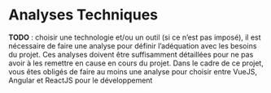# Analyses Techniques

**TODO** : choisir une technologie et/ou un outil (si ce
n’est pas imposé), il est nécessaire de faire une analyse pour définir
l’adéquation avec les besoins du projet. Ces analyses doivent être
suffisamment détaillées pour ne pas avoir à les remettre en cause en cours
du projet. Dans le cadre de ce projet, vous êtes obligés de faire au moins une
analyse pour choisir entre VueJS, Angular et ReactJS pour le
développement